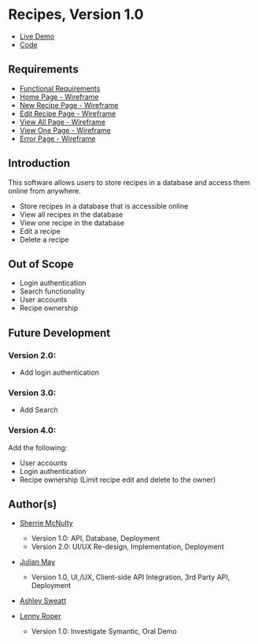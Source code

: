 # Recipes, Version 1.0

- [Live Demo](https://recipes-srm.herokuapp.com/)
- [Code](https://github.com/srm-code/recipes)

## Requirements

- [Functional Requirements](https://srm-code.github.io/recipes/public/assets/documents/Requirements.PDF)
- [Home Page - Wireframe](https://srm-code.github.io/recipes/public/assets/documents/wireframe_index.pdf)
- [New Recipe Page - Wireframe](https://srm-code.github.io/recipes/public/assets/documents/wireframe_create.pdf)
- [Edit Recipe Page - Wireframe](https://srm-code.github.io/recipes/public/assets/documents/wireframe_update.pdf)
- [View All Page - Wireframe](https://srm-code.github.io/recipes/public/assets/documents/wireframe_view-all.pdf)
- [View One Page - Wireframe](https://srm-code.github.io/recipes/public/assets/documents/wireframe_view-one.pdf)
- [Error Page - Wireframe](https://srm-code.github.io/recipes/public/assets/documents/wireframe_error.pdf)

## Introduction

This software allows users to store recipes in a database and access them online from anywhere.

- Store recipes in a database that is accessible online
- View all recipes in the database
- View one recipe in the database
- Edit a recipe
- Delete a recipe

## Out of Scope

- Login authentication
- Search functionality
- User accounts
- Recipe ownership

## Future Development

### Version 2.0:

- Add login authentication

### Version 3.0:

- Add Search

### Version 4.0:

Add the following:

- User accounts
- Login authentication
- Recipe ownership (Limit recipe edit and delete to the owner)

## Author(s)

- [Sherrie McNulty](https://github.com/srm-code)

  - Version 1.0: API, Database, Deployment
  - Version 2.0: UI/UX Re-design, Implementation, Deployment

- [Julian May](https://github.com/julianmay9)

  - Version 1.0, UI,/UX, Client-side API Integration, 3rd Party API, Deployment

- [Ashley Sweatt](https://github.com/aswea002)

- [Lenny Roper](https://github.com/LennyRoper)
  - Version 1.0: Investigate Symantic, Oral Demo

